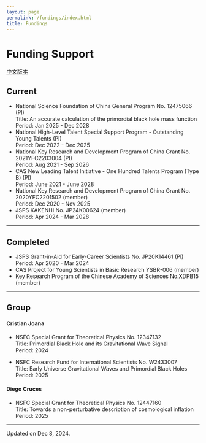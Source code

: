```yaml
---
layout: page
permalink: /fundings/index.html
title: Fundings
---
```


# Funding Support

[中文版本](https://stonepi.github.io/file/fundings-zh/)

## Current

- National Science Foundation of China General Program No. 12475066 (PI) <br>Title: An accurate calculation of the primordial black hole mass function<br>Period: Jan 2025 - Dec 2028
- National High-Level Talent Special Support Program - Outstanding Young Talents (PI) <br>Period: Dec 2022 - Dec 2025
- National Key Research and Development Program of China Grant No. 2021YFC2203004 (PI) <br>Period: Aug 2021 - Sep 2026
- CAS New Leading Talent Initiative - One Hundred Talents Program (Type B) (PI) <br>Period: June 2021 - June 2028
- National Key Research and Development Program of China Grant No. 2020YFC2201502 (member) <br>Period: Dec 2020 - Nov 2025
- JSPS KAKENHI No. JP24K00624 (member) <br>Period: Apr 2024 - Mar 2028

---

## Completed

- JSPS Grant-in-Aid for Early-Career Scientists No. JP20K14461 (PI) <br>Period: Apr 2020 - Mar 2024
- CAS Project for Young Scientists in Basic Research YSBR-006 (member)
- Key Research Program of the Chinese Academy of Sciences No.XDPB15 (member)

---

## Group

#### Cristian Joana

- NSFC Special Grant for Theoretical Physics No. 12347132<br>Title: Primordial Black Hole and its Gravitational Wave Signal<br>Period: 2024

- NSFC Research Fund for International Scientists No. W2433007<br>Title: Early Universe Gravitational Waves and Primordial Black Holes<br>Period: 2025

#### Diego Cruces

- NSFC Special Grant for Theoretical Physics No. 12447160<br>Title: Towards a non-perturbative description of cosmological inflation<br>Period: 2025

---

Updated on Dec 8, 2024.

